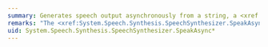 ```yaml
---
summary: Generates speech output asynchronously from a string, a <xref href="System.Speech.Synthesis.Prompt"></xref> object, or a <xref href="System.Speech.Synthesis.PromptBuilder"></xref> object.
remarks: "The <xref:System.Speech.Synthesis.SpeechSynthesizer.SpeakAsync%2A> methods generate speech asynchronously. The methods return immediately without waiting for the content of the <xref:System.Speech.Synthesis.SpeechSynthesizer.SpeakAsync%2A> object to finish speaking. Use <xref:System.Speech.Synthesis.SpeechSynthesizer.SpeakAsync%2A> if your application needs to perform tasks while speaking, for example highlight text, paint animation, monitor controls, or other tasks.  \n  \n During a call to this method, the <xref:System.Speech.Synthesis.SpeechSynthesizer> can raise the following events:  \n  \n-   <xref:System.Speech.Synthesis.SpeechSynthesizer.StateChanged>. Raised when the speaking state of the synthesizer changes.  \n  \n-   <xref:System.Speech.Synthesis.SpeechSynthesizer.SpeakStarted>. Raised when the synthesizer begins generating speech.  \n  \n-   <xref:System.Speech.Synthesis.SpeechSynthesizer.PhonemeReached>. Raised each time the synthesizer reaches a letter or combination of letters that constitute a discreet sound of speech in a language.  \n  \n-   <xref:System.Speech.Synthesis.SpeechSynthesizer.SpeakProgress>. Raised each time the synthesizer completes speaking a word.  \n  \n-   <xref:System.Speech.Synthesis.SpeechSynthesizer.VisemeReached>. Raised each time spoken output requires a change in the position of the mouth or the facial muscles used to produce speech.  \n  \n-   <xref:System.Speech.Synthesis.SpeechSynthesizer.BookmarkReached>. Raised when the synthesizer encounters a bookmark in a prompt.  \n  \n-   <xref:System.Speech.Synthesis.SpeechSynthesizer.VoiceChange>. Raised when the speaking voice for the synthesizer changes.  \n  \n-   <xref:System.Speech.Synthesis.SpeechSynthesizer.SpeakCompleted>. Raised when the synthesizer finishes a <xref:System.Speech.Synthesis.SpeechSynthesizer.SpeakAsync%2A> operation.  \n  \n If your application does not need to perform tasks while speaking, you can use the <xref:System.Speech.Synthesis.SpeechSynthesizer.Speak%2A> methods or the <xref:System.Speech.Synthesis.SpeechSynthesizer.SpeakSsml%2A> method to generate speech synchronously."
uid: System.Speech.Synthesis.SpeechSynthesizer.SpeakAsync*
---
```

